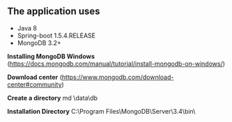 ## The application uses  ##
 * Java 8
 * Spring-boot 1.5.4.RELEASE 
 * MongoDB 3.2+ 
 
**Installing MongoDB Windows**
(https://docs.mongodb.com/manual/tutorial/install-mongodb-on-windows/)

**Download center**
(https://www.mongodb.com/download-center#community)

**Create a directory**
md \data\db

**Installation Directory**
C:\Program Files\MongoDB\Server\3.4\bin\

